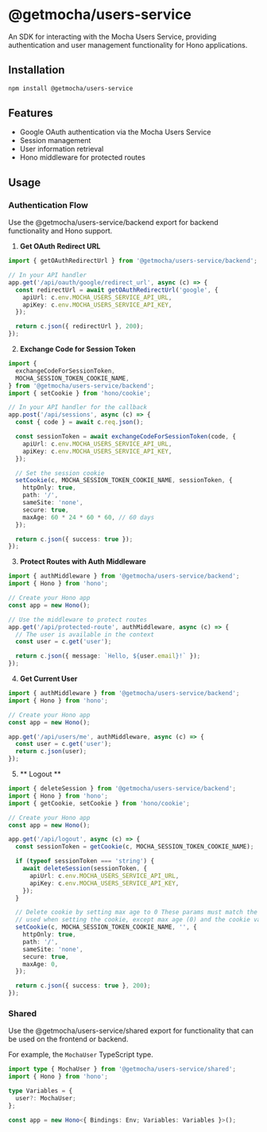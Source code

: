 # @getmocha/users-service

An SDK for interacting with the Mocha Users Service, providing authentication and user management functionality for Hono applications.

## Installation

```bash
npm install @getmocha/users-service
```

## Features

- Google OAuth authentication via the Mocha Users Service
- Session management
- User information retrieval
- Hono middleware for protected routes

## Usage

### Authentication Flow

Use the @getmocha/users-service/backend export for backend functionality and Hono support.

1. **Get OAuth Redirect URL**

```typescript
import { getOAuthRedirectUrl } from '@getmocha/users-service/backend';

// In your API handler
app.get('/api/oauth/google/redirect_url', async (c) => {
  const redirectUrl = await getOAuthRedirectUrl('google', {
    apiUrl: c.env.MOCHA_USERS_SERVICE_API_URL,
    apiKey: c.env.MOCHA_USERS_SERVICE_API_KEY,
  });

  return c.json({ redirectUrl }, 200);
});
```

2. **Exchange Code for Session Token**

```typescript
import {
  exchangeCodeForSessionToken,
  MOCHA_SESSION_TOKEN_COOKIE_NAME,
} from '@getmocha/users-service/backend';
import { setCookie } from 'hono/cookie';

// In your API handler for the callback
app.post('/api/sessions', async (c) => {
  const { code } = await c.req.json();

  const sessionToken = await exchangeCodeForSessionToken(code, {
    apiUrl: c.env.MOCHA_USERS_SERVICE_API_URL,
    apiKey: c.env.MOCHA_USERS_SERVICE_API_KEY,
  });

  // Set the session cookie
  setCookie(c, MOCHA_SESSION_TOKEN_COOKIE_NAME, sessionToken, {
    httpOnly: true,
    path: '/',
    sameSite: 'none',
    secure: true,
    maxAge: 60 * 24 * 60 * 60, // 60 days
  });

  return c.json({ success: true });
});
```

3. **Protect Routes with Auth Middleware**

```typescript
import { authMiddleware } from '@getmocha/users-service/backend';
import { Hono } from 'hono';

// Create your Hono app
const app = new Hono();

// Use the middleware to protect routes
app.get('/api/protected-route', authMiddleware, async (c) => {
  // The user is available in the context
  const user = c.get('user');

  return c.json({ message: `Hello, ${user.email}!` });
});
```

4. **Get Current User**

```typescript
import { authMiddleware } from '@getmocha/users-service/backend';
import { Hono } from 'hono';

// Create your Hono app
const app = new Hono();

app.get('/api/users/me', authMiddleware, async (c) => {
  const user = c.get('user');
  return c.json(user);
});
```

5. ** Logout **

```typescript
import { deleteSession } from '@getmocha/users-service/backend';
import { Hono } from 'hono';
import { getCookie, setCookie } from 'hono/cookie';

// Create your Hono app
const app = new Hono();

app.get('/api/logout', async (c) => {
  const sessionToken = getCookie(c, MOCHA_SESSION_TOKEN_COOKIE_NAME);

  if (typeof sessionToken === 'string') {
    await deleteSession(sessionToken, {
      apiUrl: c.env.MOCHA_USERS_SERVICE_API_URL,
      apiKey: c.env.MOCHA_USERS_SERVICE_API_KEY,
    });
  }

  // Delete cookie by setting max age to 0 These params must match the ones
  // used when setting the cookie, except max age (0) and the cookie value ('').
  setCookie(c, MOCHA_SESSION_TOKEN_COOKIE_NAME, '', {
    httpOnly: true,
    path: '/',
    sameSite: 'none',
    secure: true,
    maxAge: 0,
  });

  return c.json({ success: true }, 200);
});
```

### Shared

Use the @getmocha/users-service/shared export for functionality that can be used on the frontend or backend.

For example, the `MochaUser` TypeScript type.

```typescript
import type { MochaUser } from '@getmocha/users-service/shared';
import { Hono } from 'hono';

type Variables = {
  user?: MochaUser;
};

const app = new Hono<{ Bindings: Env; Variables: Variables }>();
```
